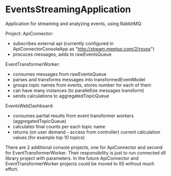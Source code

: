 # EventsStreamingApplication
Application for streaming and analyzing events, using RabbitMQ

Project: 
ApiConnector: 
  - subscribes external api (currently configured in ApiConnectorConsoleApp as "http://stream.meetup.com/2/rsvps")
  - procuces messages, adds to rawEventsQueue

EventTransformerWorker: 
  - consumes messages from rawEventsQueue
  - parses and transforms messages into transformedEventModel
  - groups topic names from events, stores number for each of them
  - can have many instances (to parallellize messages transform)
  - sends calculations to aggregatedTopicQueue
  
 EventsWebDashboard:
   - consumes partial results from event transformer workers (aggregatedTopicQueue)
   - calculates final counts per each topic name
   - returns (on user demand - access from controller) current calculation values (for example top 10 topics)
   
   
There are 2 additional console projects, one for ApiConnector and second for EventTransformerWorker.
Their responsibility is just to run connected dll library project with parameters.
In the future ApiConnector and EventTransformerWorker projects could be moved to IIS without much effort.
